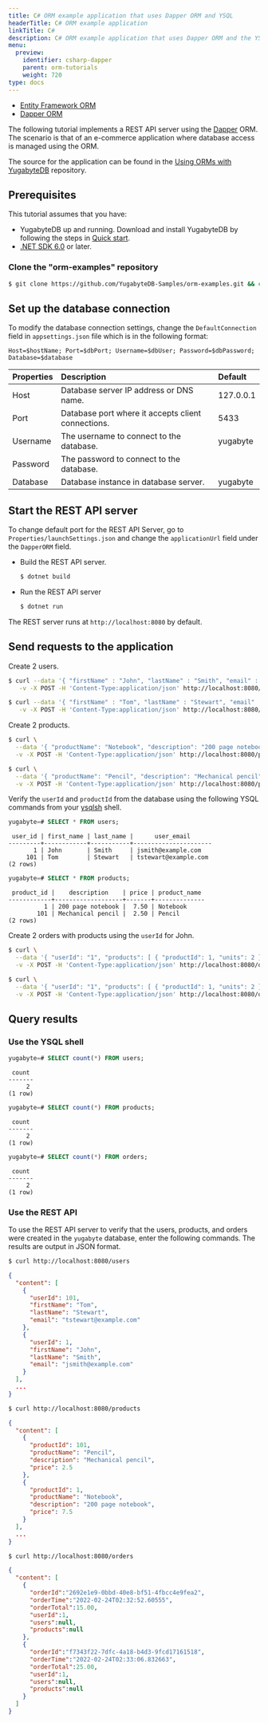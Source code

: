```yaml
---
title: C# ORM example application that uses Dapper ORM and YSQL
headerTitle: C# ORM example application
linkTitle: C#
description: C# ORM example application that uses Dapper ORM and the YSQL API.
menu:
  preview:
    identifier: csharp-dapper
    parent: orm-tutorials
    weight: 720
type: docs
---
```


<ul class="nav nav-tabs-alt nav-tabs-yb">
  <li>
    <a href="../ysql-entity-framework/" class="nav-link">
      <i class="icon-postgres" aria-hidden="true"></i>
      Entity Framework ORM
    </a>
  </li>
  <li>
    <a href="../ysql-dapper/" class="nav-link active">
      <i class="icon-postgres" aria-hidden="true"></i>
      Dapper ORM
    </a>
  </li>
</ul>

The following tutorial implements a REST API server using the [Dapper](https://github.com/DapperLib/Dapper) ORM. The scenario is that of an e-commerce application where database access is managed using the ORM.

The source for the application can be found in the [Using ORMs with YugabyteDB](https://github.com/yugabyte/orm-examples/tree/master/csharp/dapper) repository.

## Prerequisites

This tutorial assumes that you have:

- YugabyteDB up and running. Download and install YugabyteDB by following the steps in [Quick start](../../../../quick-start/).
- [.NET SDK 6.0](https://dotnet.microsoft.com/en-us/download) or later.

### Clone the "orm-examples" repository

```sh
$ git clone https://github.com/YugabyteDB-Samples/orm-examples.git && cd orm-examples/csharp/dapper/DapperORM
```

## Set up the database connection

To modify the database connection settings, change the `DefaultConnection` field in `appsettings.json` file which is in the following format:

`Host=$hostName; Port=$dbPort; Username=$dbUser; Password=$dbPassword; Database=$database`

| Properties | Description | Default |
| :--------- | :---------- | :------ |
| Host | Database server IP address or DNS name. | 127.0.0.1 |
| Port | Database port where it accepts client connections. | 5433 |
| Username | The username to connect to the database. | yugabyte |
| Password | The password to connect to the database. |  |
| Database | Database instance in database server. | yugabyte |

## Start the REST API server

To change default port for the REST API Server, go to `Properties/launchSettings.json` and change the `applicationUrl` field under the `DapperORM` field.

- Build the REST API server.

  ```sh
  $ dotnet build
  ```

- Run the REST API server

  ```sh
  $ dotnet run
  ```

The REST server runs at `http://localhost:8080` by default.

## Send requests to the application

Create 2 users.

```sh
$ curl --data '{ "firstName" : "John", "lastName" : "Smith", "email" : "jsmith@example.com" }' \
   -v -X POST -H 'Content-Type:application/json' http://localhost:8080/users
```

```sh
$ curl --data '{ "firstName" : "Tom", "lastName" : "Stewart", "email" : "tstewart@example.com" }' \
   -v -X POST -H 'Content-Type:application/json' http://localhost:8080/users
```

Create 2 products.

```sh
$ curl \
  --data '{ "productName": "Notebook", "description": "200 page notebook", "price": 7.50 }' \
  -v -X POST -H 'Content-Type:application/json' http://localhost:8080/products
```

```sh
$ curl \
  --data '{ "productName": "Pencil", "description": "Mechanical pencil", "price": 2.50 }' \
  -v -X POST -H 'Content-Type:application/json' http://localhost:8080/products
```

Verify the `userId` and `productId` from the database using the following YSQL commands from your [ysqlsh](../../../../admin/ysqlsh/#starting-ysqlsh) shell.

```sql
yugabyte=# SELECT * FROM users;
```

```output
 user_id | first_name | last_name |      user_email
---------+------------+-----------+----------------------
       1 | John       | Smith     | jsmith@example.com
     101 | Tom        | Stewart   | tstewart@example.com
(2 rows)
```

```sql
yugabyte=# SELECT * FROM products;
```

```output
 product_id |    description    | price | product_name
------------+-------------------+-------+--------------
          1 | 200 page notebook |  7.50 | Notebook
        101 | Mechanical pencil |  2.50 | Pencil
(2 rows)
```

Create 2 orders with products using the `userId` for John.

```sh
$ curl \
  --data '{ "userId": "1", "products": [ { "productId": 1, "units": 2 } ] }' \
  -v -X POST -H 'Content-Type:application/json' http://localhost:8080/orders
```

```sh
$ curl \
  --data '{ "userId": "1", "products": [ { "productId": 1, "units": 2 }, { "productId": 101, "units": 4 } ] }' \
  -v -X POST -H 'Content-Type:application/json' http://localhost:8080/orders
```

## Query results

### Use the YSQL shell

```sql
yugabyte=# SELECT count(*) FROM users;
```

```output
 count
-------
     2
(1 row)
```

```sql
yugabyte=# SELECT count(*) FROM products;
```

```output
 count
-------
     2
(1 row)
```

```sql
yugabyte=# SELECT count(*) FROM orders;
```

```output
 count
-------
     2
(1 row)
```

### Use the REST API

To use the REST API server to verify that the users, products, and orders were created in the `yugabyte` database, enter the following commands. The results are output in JSON format.

```sh
$ curl http://localhost:8080/users
```

```output.json
{
  "content": [
    {
      "userId": 101,
      "firstName": "Tom",
      "lastName": "Stewart",
      "email": "tstewart@example.com"
    },
    {
      "userId": 1,
      "firstName": "John",
      "lastName": "Smith",
      "email": "jsmith@example.com"
    }
  ],
  ...
}
```

```sh
$ curl http://localhost:8080/products
```

```output.json
{
  "content": [
    {
      "productId": 101,
      "productName": "Pencil",
      "description": "Mechanical pencil",
      "price": 2.5
    },
    {
      "productId": 1,
      "productName": "Notebook",
      "description": "200 page notebook",
      "price": 7.5
    }
  ],
  ...
}
```

```sh
$ curl http://localhost:8080/orders
```

```output.json
{
  "content": [
    {
      "orderId":"2692e1e9-0bbd-40e8-bf51-4fbcc4e9fea2",
      "orderTime":"2022-02-24T02:32:52.60555",
      "orderTotal":15.00,
      "userId":1,
      "users":null,
      "products":null
    },
    {
      "orderId":"f7343f22-7dfc-4a18-b4d3-9fcd17161518",
      "orderTime":"2022-02-24T02:33:06.832663",
      "orderTotal":25.00,
      "userId":1,
      "users":null,
      "products":null
    }
  ]
}
```
